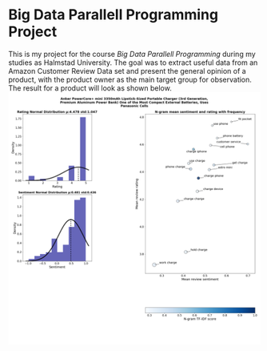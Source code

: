 # Big Data Parallell Programming Project
This is my project for the course *Big Data Parallell Programming* during my studies as Halmstad University. 
The goal was to extract useful data from an Amazon Customer Review Data set and present the general opinion of a product, with the product owner as the main target group for observation. 
The result for a product will look as shown below. 
![Example Result for Bluetooth Headser](exampleResult.png)

